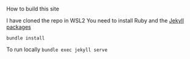 How to build this site

I have cloned the repo in WSL2
You need to install Ruby and the [Jekyll packages](https://jekyllrb.com/docs/installation/windows/)

`bundle install`

To run locally `bundle exec jekyll serve`

